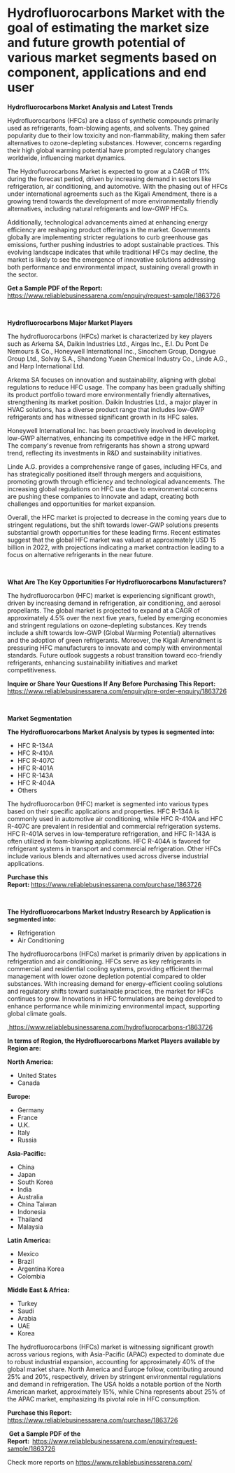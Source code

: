 <p><h1>Hydrofluorocarbons Market with the goal of estimating the market size and future growth potential of various market segments based on component, applications and end user</h1></p><p><strong>Hydrofluorocarbons Market Analysis and Latest Trends</strong></p>
<p><p>Hydrofluorocarbons (HFCs) are a class of synthetic compounds primarily used as refrigerants, foam-blowing agents, and solvents. They gained popularity due to their low toxicity and non-flammability, making them safer alternatives to ozone-depleting substances. However, concerns regarding their high global warming potential have prompted regulatory changes worldwide, influencing market dynamics.</p><p>The Hydrofluorocarbons Market is expected to grow at a CAGR of 11% during the forecast period, driven by increasing demand in sectors like refrigeration, air conditioning, and automotive. With the phasing out of HFCs under international agreements such as the Kigali Amendment, there is a growing trend towards the development of more environmentally friendly alternatives, including natural refrigerants and low-GWP HFCs.</p><p>Additionally, technological advancements aimed at enhancing energy efficiency are reshaping product offerings in the market. Governments globally are implementing stricter regulations to curb greenhouse gas emissions, further pushing industries to adopt sustainable practices. This evolving landscape indicates that while traditional HFCs may decline, the market is likely to see the emergence of innovative solutions addressing both performance and environmental impact, sustaining overall growth in the sector.</p></p>
<p><strong>Get a Sample PDF of the Report:&nbsp;</strong> <a href="https://www.reliablebusinessarena.com/enquiry/request-sample/1863726?utm_campaign=1909&utm_medium=2&utm_source=Github&utm_content=ia&utm_term=30012025&utm_id=hydrofluorocarbons">https://www.reliablebusinessarena.com/enquiry/request-sample/1863726</a></p>
<p>&nbsp;</p>
<p><strong>Hydrofluorocarbons Major Market Players</strong></p>
<p><p>The hydrofluorocarbons (HFCs) market is characterized by key players such as Arkema SA, Daikin Industries Ltd., Airgas Inc., E.I. Du Pont De Nemours & Co., Honeywell International Inc., Sinochem Group, Dongyue Group Ltd., Solvay S.A., Shandong Yuean Chemical Industry Co., Linde A.G., and Harp International Ltd. </p><p>Arkema SA focuses on innovation and sustainability, aligning with global regulations to reduce HFC usage. The company has been gradually shifting its product portfolio toward more environmentally friendly alternatives, strengthening its market position. Daikin Industries Ltd., a major player in HVAC solutions, has a diverse product range that includes low-GWP refrigerants and has witnessed significant growth in its HFC sales. </p><p>Honeywell International Inc. has been proactively involved in developing low-GWP alternatives, enhancing its competitive edge in the HFC market. The company's revenue from refrigerants has shown a strong upward trend, reflecting its investments in R&D and sustainability initiatives. </p><p>Linde A.G. provides a comprehensive range of gases, including HFCs, and has strategically positioned itself through mergers and acquisitions, promoting growth through efficiency and technological advancements. The increasing global regulations on HFC use due to environmental concerns are pushing these companies to innovate and adapt, creating both challenges and opportunities for market expansion.</p><p>Overall, the HFC market is projected to decrease in the coming years due to stringent regulations, but the shift towards lower-GWP solutions presents substantial growth opportunities for these leading firms. Recent estimates suggest that the global HFC market was valued at approximately USD 15 billion in 2022, with projections indicating a market contraction leading to a focus on alternative refrigerants in the near future.</p></p>
<p>&nbsp;</p>
<p><strong>What Are The Key Opportunities For Hydrofluorocarbons Manufacturers?</strong></p>
<p><p>The hydrofluorocarbon (HFC) market is experiencing significant growth, driven by increasing demand in refrigeration, air conditioning, and aerosol propellants. The global market is projected to expand at a CAGR of approximately 4.5% over the next five years, fueled by emerging economies and stringent regulations on ozone-depleting substances. Key trends include a shift towards low-GWP (Global Warming Potential) alternatives and the adoption of green refrigerants. Moreover, the Kigali Amendment is pressuring HFC manufacturers to innovate and comply with environmental standards. Future outlook suggests a robust transition toward eco-friendly refrigerants, enhancing sustainability initiatives and market competitiveness.</p></p>
<p><strong>Inquire or Share Your Questions If Any Before Purchasing This Report:</strong> <a href="https://www.reliablebusinessarena.com/enquiry/pre-order-enquiry/1863726?utm_campaign=1909&utm_medium=2&utm_source=Github&utm_content=ia&utm_term=30012025&utm_id=hydrofluorocarbons">https://www.reliablebusinessarena.com/enquiry/pre-order-enquiry/1863726</a></p>
<p>&nbsp;</p>
<p><strong>Market Segmentation</strong></p>
<p><strong>The Hydrofluorocarbons Market Analysis by types is segmented into:</strong></p>
<p><ul><li>HFC R-134A</li><li>HFC R-410A</li><li>HFC R-407C</li><li>HFC R-401A</li><li>HFC R-143A</li><li>HFC R-404A</li><li>Others</li></ul></p>
<p><p>The hydrofluorocarbon (HFC) market is segmented into various types based on their specific applications and properties. HFC R-134A is commonly used in automotive air conditioning, while HFC R-410A and HFC R-407C are prevalent in residential and commercial refrigeration systems. HFC R-401A serves in low-temperature refrigeration, and HFC R-143A is often utilized in foam-blowing applications. HFC R-404A is favored for refrigerant systems in transport and commercial refrigeration. Other HFCs include various blends and alternatives used across diverse industrial applications.</p></p>
<p><strong>Purchase this Report:&nbsp;</strong><a href="https://www.reliablebusinessarena.com/purchase/1863726?utm_campaign=1909&utm_medium=2&utm_source=Github&utm_content=ia&utm_term=30012025&utm_id=hydrofluorocarbons">https://www.reliablebusinessarena.com/purchase/1863726</a></p>
<p>&nbsp;</p>
<p><strong>The Hydrofluorocarbons Market Industry Research by Application is segmented into:</strong></p>
<p><ul><li>Refrigeration</li><li>Air Conditioning</li></ul></p>
<p><p>The hydrofluorocarbons (HFCs) market is primarily driven by applications in refrigeration and air conditioning. HFCs serve as key refrigerants in commercial and residential cooling systems, providing efficient thermal management with lower ozone depletion potential compared to older substances. With increasing demand for energy-efficient cooling solutions and regulatory shifts toward sustainable practices, the market for HFCs continues to grow. Innovations in HFC formulations are being developed to enhance performance while minimizing environmental impact, supporting global climate goals.</p></p>
<p><a href="https://www.reliablebusinessarena.com/hydrofluorocarbons-r1863726?utm_campaign=1909&utm_medium=2&utm_source=Github&utm_content=ia&utm_term=30012025&utm_id=hydrofluorocarbons">&nbsp;https://www.reliablebusinessarena.com/hydrofluorocarbons-r1863726</a></p>
<p><strong>In terms of Region, the Hydrofluorocarbons Market Players available by Region are:</strong></p>
<p>
    <p> <strong> North America: </strong>
        <ul>
            <li>United States</li>
            <li>Canada</li>
        </ul>
        </p> 
    <p> <strong> Europe: </strong>
        <ul>
            <li>Germany</li>
            <li>France</li>
            <li>U.K.</li>
            <li>Italy</li>
            <li>Russia</li>
        </ul>
        </p> 
    <p> <strong> Asia-Pacific: </strong>
        <ul>
            <li>China</li>
            <li>Japan</li>
            <li>South Korea</li>
            <li>India</li>
            <li>Australia</li>
            <li>China Taiwan</li>
            <li>Indonesia</li>
            <li>Thailand</li>
            <li>Malaysia</li>
        </ul>
        </p> 
    <p> <strong> Latin America: </strong>
        <ul>
            <li>Mexico</li>
            <li>Brazil</li>
            <li>Argentina Korea</li>
            <li>Colombia</li>
        </ul>
        </p> 
    <p> <strong> Middle East & Africa: </strong>
        <ul>
            <li>Turkey</li>
            <li>Saudi</li>
            <li>Arabia</li>
            <li>UAE</li>
            <li>Korea</li>
        </ul>
    </p>
    </p>
<p><p>The hydrofluorocarbons (HFCs) market is witnessing significant growth across various regions, with Asia-Pacific (APAC) expected to dominate due to robust industrial expansion, accounting for approximately 40% of the global market share. North America and Europe follow, contributing around 25% and 20%, respectively, driven by stringent environmental regulations and demand in refrigeration. The USA holds a notable portion of the North American market, approximately 15%, while China represents about 25% of the APAC market, emphasizing its pivotal role in HFC consumption.</p></p>
<p><strong>Purchase this Report: </strong><a href="https://www.reliablebusinessarena.com/purchase/1863726?utm_campaign=1909&utm_medium=2&utm_source=Github&utm_content=ia&utm_term=30012025&utm_id=hydrofluorocarbons">https://www.reliablebusinessarena.com/purchase/1863726</a></p>
<p>&nbsp;<strong>Get a Sample PDF of the Report:&nbsp;&nbsp;</strong><a href="https://www.reliablebusinessarena.com/enquiry/request-sample/1863726?utm_campaign=1909&utm_medium=2&utm_source=Github&utm_content=ia&utm_term=30012025&utm_id=hydrofluorocarbons">https://www.reliablebusinessarena.com/enquiry/request-sample/1863726</a></p>
<p><strong></strong></p>
<p>Check more reports on <a href="https://www.reliablebusinessarena.com/?utm_campaign=1909&utm_medium=2&utm_source=Github&utm_content=ia&utm_term=30012025&utm_id=hydrofluorocarbons">https://www.reliablebusinessarena.com/</a></p>